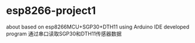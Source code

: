 # esp8266-project1
about based on esp8266MCU+SGP30+DTH11 using Arduino IDE developed program
通过串口读取SGP30和DTH11传感器数据
